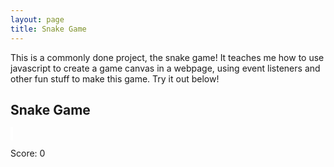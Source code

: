 ```yaml
---
layout: page
title: Snake Game
---
```


This is a commonly done project, the snake game! It teaches me how to use javascript to create a game canvas in a webpage, using event listeners and other fun stuff to make this game. Try it out below!


## Snake Game

<!-- Add a CSS border to the canvas for a white outline -->
<canvas id="gameCanvas" width="400" height="400" style="border: 2px solid white;"></canvas>
<p>Score: <span id="score">0</span></p>

<script>
document.addEventListener("DOMContentLoaded", function() {
    const canvas = document.getElementById("gameCanvas");
    const ctx = canvas.getContext("2d");
    const scoreElement = document.getElementById("score");

    const grid = 20;
    let count = 0;
    let score = 0;
    let snake = {
        x: grid * 5,
        y: grid * 5,
        cells: [],
        maxCells: 4,
        dx: grid,
        dy: 0
    };
    let apple = {
        x: getRandomInt(1, (canvas.width / grid) - 1) * grid,
        y: getRandomInt(1, (canvas.height / grid) - 1) * grid
    };

    function getRandomInt(min, max) {
        return Math.floor(Math.random() * (max - min)) + min;
    }

    function resetGame() {
        snake.x = grid * 5;
        snake.y = grid * 5;
        snake.cells = [];
        snake.maxCells = 4;
        snake.dx = grid;
        snake.dy = 0;

        apple.x = getRandomInt(1, (canvas.width / grid) - 1) * grid;
        apple.y = getRandomInt(1, (canvas.height / grid) - 1) * grid;

        score = 0;
        scoreElement.innerText = score;
    }

    function gameLoop() {
        requestAnimationFrame(gameLoop);

        if (++count < 4) {
            return;
        }
        count = 0;

        // Clear the canvas before drawing new frames
        ctx.clearRect(0, 0, canvas.width, canvas.height);

        snake.x += snake.dx;
        snake.y += snake.dy;

        if (snake.x < 0 || snake.x >= canvas.width || snake.y < 0 || snake.y >= canvas.height) {
            resetGame();
        }

        snake.cells.unshift({ x: snake.x, y: snake.y });

        if (snake.cells.length > snake.maxCells) {
            snake.cells.pop();
        }

        ctx.fillStyle = "red";
        ctx.fillRect(apple.x, apple.y, grid - 1, grid - 1);

        ctx.fillStyle = "green";
        snake.cells.forEach(function(cell, index) {
            ctx.fillRect(cell.x, cell.y, grid - 1, grid - 1);

            if (cell.x === apple.x && cell.y === apple.y) {
                snake.maxCells++;
                apple.x = getRandomInt(1, (canvas.width / grid) - 1) * grid;
                apple.y = getRandomInt(1, (canvas.height / grid) - 1) * grid;
                score++;
                scoreElement.innerText = score;
            }

            for (let i = index + 1; i < snake.cells.length; i++) {
                if (cell.x === snake.cells[i].x && cell.y === snake.cells[i].y) {
                    resetGame();
                }
            }
        });
    }

    document.addEventListener("keydown", function(e) {
        // Prevent default scrolling behavior for arrow keys
        const arrowKeys = [37, 38, 39, 40];
        if (arrowKeys.includes(e.which)) {
            e.preventDefault();
        }

        if (e.which === 37 && snake.dx === 0) {
            snake.dx = -grid;
            snake.dy = 0;
        } else if (e.which === 38 && snake.dy === 0) {
            snake.dy = -grid;
            snake.dx = 0;
        } else if (e.which === 39 && snake.dx === 0) {
            snake.dx = grid;
            snake.dy = 0;
        } else if (e.which === 40 && snake.dy === 0) {
            snake.dy = grid;
            snake.dx = 0;
        }
    });

    resetGame();
    requestAnimationFrame(gameLoop);
});
</script>
